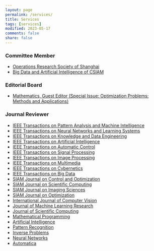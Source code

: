 ```yaml
---
layout: page
permalink: /services/
title: Services
tags: [services]
modified: 2023-05-17 
comments: false
share: false
---
```



### Committee Member
*  <a href="http://www.shorsc.org.cn/" class="textlink" target="_blank">Operations Research Society of Shanghai </a> <br>
*  <a href="http://bdai2025.icrp.xjtu.edu.cn/123227712/index?pageId=123227769" class="textlink" target="_blank">Big Data and Artificial Intelligence of CSIAM  </a> <br>
  

###  Editorial Board
*  <a href="https://www.mdpi.com/journal/mathematics/special_issues/N224UT9E55" class="textlink" target="_blank">Mathematics, Guest Editor (Special Issue: Optimization Problems: Methods and Applications) </a><br>


### Journal Reviewer
* <a href="https://ieeexplore.ieee.org/xpl/RecentIssue.jsp?punumber=34" class="textlink" target="_blank">IEEE Transactions on Pattern Analysis and Machine Intelligence </a> <br>
* <a href="https://ieeexplore.ieee.org/xpl/RecentIssue.jsp?punumber=5962385" class="textlink" target="_blank">IEEE Transactions on Neural Networks and Learning Systems </a> <br>
* <a href="https://ieeexplore.ieee.org/xpl/RecentIssue.jsp?punumber=69" class="textlink" target="_blank">IEEE Transactions on Knowledge and Data Engineering </a> <br>
* <a href="https://ieeexplore.ieee.org/xpl/RecentIssue.jsp?punumber=9078688" class="textlink" target="_blank">IEEE Transactions on Artificial Intelligence </a> <br>
* <a href="https://ieeexplore.ieee.org/xpl/RecentIssue.jsp?punumber=9" class="textlink" target="_blank">IEEE Transactions on Automatic Control </a> <br>
* <a href="https://ieeexplore.ieee.org/xpl/RecentIssue.jsp?punumber=78" class="textlink" target="_blank">IEEE Transactions on Signal Processing </a> <br>
* <a href="https://ieeexplore.ieee.org/xpl/RecentIssue.jsp?punumber=83" class="textlink" target="_blank">IEEE Transactions on Image Processing  </a> <br>
* <a href="https://ieeexplore.ieee.org/xpl/RecentIssue.jsp?punumber=6046" class="textlink" target="_blank">IEEE Transactions on Multimedia </a> <br>
* <a href="https://ieeexplore.ieee.org/xpl/RecentIssue.jsp?punumber=6221036" class="textlink" target="_blank">IEEE Transactions on Cybernetics </a> <br>
* <a href="https://ieeexplore.ieee.org/xpl/RecentIssue.jsp?punumber=6687317" class="textlink" target="_blank">IEEE Transactions on Big Data  </a> <br>
* <a href="https://epubs.siam.org/journal/sjcodc" class="textlink" target="_blank">SIAM Journal on Control and Optimization </a> <br>
* <a href="https://www.siam.org/publications/siam-journals/siam-journal-on-scientific-computing/" class="textlink" target="_blank">SIAM Journal on Scientific Computing </a> <br>
* <a href="https://epubs.siam.org/journal/sjisbi" class="textlink" target="_blank">SIAM Journal on Imaging Sciences </a> <br>
* <a href="https://www.siam.org/publications/siam-journals/siam-journal-on-optimization/" class="textlink" target="_blank">SIAM Journal on Optimization </a> <br>
* <a href="https://link.springer.com/journal/11263" class="textlink" target="_blank">International Journal of Computer Vision  </a> <br>
* <a href="https://www.jmlr.org" class="textlink" target="_blank">Journal of Machine Learning Research </a><br>
* <a href="https://link.springer.com/journal/10915" class="textlink" target="_blank">Journal of Scientific Computing </a><br>
* <a href="https://link.springer.com/journal/10107" class="textlink" target="_blank">Mathematical Programming </a> <br>
* <a href="https://www.sciencedirect.com/journal/artificial-intelligence" class="textlink" target="_blank">Artificial Intelligence </a> <br>
* <a href="https://www.sciencedirect.com/journal/pattern-recognition" class="textlink" target="_blank">Pattern Recognition </a> <br>
* <a href="https://iopscience.iop.org/journal/0266-5611" class="textlink" target="_blank">Inverse Problems </a> <br>
* <a href="https://www.sciencedirect.com/journal/neural-networks" class="textlink" target="_blank">Neural Networks </a> <br>
* <a href="https://www.sciencedirect.com/journal/automatica" class="textlink" target="_blank">Automatica </a> <br>

